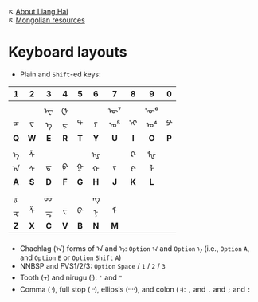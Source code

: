 ↖ [About Liang Hai](https://lianghai.github.io)<br/>
↖ [Mongolian resources](../)

# Keyboard layouts

- Plain and `Shift`-ed keys:

| 1 | 2 | 3 | 4 | 5 | 6 | 7 | 8 | 9 | 0 |
| :---: | :---: | :---: | :---: | :---: | :---: | :---: | :---: | :---: | :---: |
| <br/>ᠴ | <br/>ᠸ | ᠧ<br/>ᠡ | ᠿ<br/>ᠷ | <br/>ᠲ | <br/>ᠶ | ᠦ⁷<br/>ᠤ⁵ | <br/>ᠢ | ᠥ⁶<br/>ᠣ⁴ | <br/>ᠫ᠊ |
| **Q** | **W** | **E** | **R** | **T** | **Y** | **U** | **I** | **O** | **P** |
| ᠡ<br/>ᠠ | ᠱ<br/>ᠰ | <br/>ᠳ | <br/>ᠹ᠊ | <br/>ᠭ | ᠾ<br/>ᠬ | <br/>ᠵ | ᠺ᠊<br/>ᠻ᠊ | ᡀ<br/>ᠯ |
| **A** | **S** | **D** | **F** | **G** | **H** | **J** | **K** | **L** |
| ᡁ<br/>ᠽ | <br/>ᠱ | ᡂ<br/>ᠼ | <br/>ᠸ | <br/>ᠪ᠊ | ᠊ᠩ<br/>ᠨ | <br/>ᠮ |
| **Z** | **X** | **C** | **V** | **B** | **N** | **M** |

- Chachlag (᠎ᠠ) forms of ᠠ and ᠡ: `Option` `ᠠ` and `Option` `ᠡ` (i.e., `Option` `A`, and `Option` `E` or `Option` `Shift` `A`)
- NNBSP and FVS1/2/3: `Option` `Space` / `1` / `2` / `3`
- Tooth (᠇) and nirugu (᠊): `'` and `"`
- Comma (᠂), full stop (᠃), ellipsis (᠁), and colon (᠄): `,` and `.` and `;` and `:`
